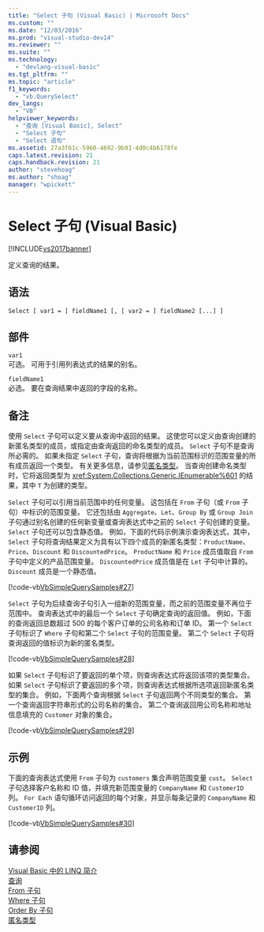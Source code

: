 ```yaml
---
title: "Select 子句 (Visual Basic) | Microsoft Docs"
ms.custom: ""
ms.date: "12/03/2016"
ms.prod: "visual-studio-dev14"
ms.reviewer: ""
ms.suite: ""
ms.technology: 
  - "devlang-visual-basic"
ms.tgt_pltfrm: ""
ms.topic: "article"
f1_keywords: 
  - "vb.QuerySelect"
dev_langs: 
  - "VB"
helpviewer_keywords: 
  - "查询 [Visual Basic], Select"
  - "Select 子句"
  - "Select 语句"
ms.assetid: 27a3f61c-5960-4692-9b91-4d0c4b6178fe
caps.latest.revision: 21
caps.handback.revision: 21
author: "stevehoag"
ms.author: "shoag"
manager: "wpickett"
---
```

# Select 子句 (Visual Basic)
[!INCLUDE[vs2017banner](../../../csharp/includes/vs2017banner.md)]

定义查询的结果。  
  
## 语法  
  
```  
Select [ var1 = ] fieldName1 [, [ var2 = ] fieldName2 [...] ]  
```  
  
## 部件  
 `var1`  
 可选。  可用于引用列表达式的结果的别名。  
  
 `fieldName1`  
 必选。  要在查询结果中返回的字段的名称。  
  
## 备注  
 使用 `Select` 子句可以定义要从查询中返回的结果。  这使您可以定义由查询创建的新匿名类型的成员，或指定由查询返回的命名类型的成员。  `Select` 子句不是查询所必需的。  如果未指定 `Select` 子句，查询将根据为当前范围标识的范围变量的所有成员返回一个类型。  有关更多信息，请参见[匿名类型](../../../visual-basic/programming-guide/language-features/objects-and-classes/anonymous-types.md)。  当查询创建命名类型时，它将返回类型为 <xref:System.Collections.Generic.IEnumerable%601> 的结果，其中 `T` 为创建的类型。  
  
 `Select` 子句可以引用当前范围中的任何变量。  这包括在 `From` 子句（或 `From` 子句）中标识的范围变量。  它还包括由 `Aggregate`、`Let`、`Group By` 或 `Group Join` 子句通过别名创建的任何新变量或查询表达式中之前的 `Select` 子句创建的变量。  `Select` 子句还可以包含静态值。  例如，下面的代码示例演示查询表达式，其中，`Select` 子句将查询结果定义为具有以下四个成员的新匿名类型：`ProductName`、`Price`、`Discount` 和 `DiscountedPrice`。  `ProductName` 和 `Price` 成员值取自 `From` 子句中定义的产品范围变量。  `DiscountedPrice` 成员值是在 `Let` 子句中计算的。  `Discount` 成员是一个静态值。  
  
 [!code-vb[VbSimpleQuerySamples#27](../../../visual-basic/language-reference/queries/codesnippet/VisualBasic/select-clause_1.vb)]  
  
 `Select` 子句为后续查询子句引入一组新的范围变量，而之前的范围变量不再位于范围中。  查询表达式中的最后一个 `Select` 子句确定查询的返回值。  例如，下面的查询返回总数超过 500 的每个客户订单的公司名称和订单 ID。  第一个 `Select` 子句标识了 `Where` 子句和第二个 `Select` 子句的范围变量。  第二个 `Select` 子句将查询返回的值标识为新的匿名类型。  
  
 [!code-vb[VbSimpleQuerySamples#28](../../../visual-basic/language-reference/queries/codesnippet/VisualBasic/select-clause_2.vb)]  
  
 如果 `Select` 子句标识了要返回的单个项，则查询表达式将返回该项的类型集合。  如果 `Select` 子句标识了要返回的多个项，则查询表达式根据所选项返回新匿名类型的集合。  例如，下面两个查询根据 `Select` 子句返回两个不同类型的集合。  第一个查询返回字符串形式的公司名称的集合。  第二个查询返回用公司名称和地址信息填充的 `Customer` 对象的集合。  
  
 [!code-vb[VbSimpleQuerySamples#29](../../../visual-basic/language-reference/queries/codesnippet/VisualBasic/select-clause_3.vb)]  
  
## 示例  
 下面的查询表达式使用 `From` 子句为 `customers` 集合声明范围变量 `cust`。  `Select` 子句选择客户名称和 ID 值，并填充新范围变量的 `CompanyName` 和 `CustomerID` 列。  `For Each` 语句循环访问返回的每个对象，并显示每条记录的 `CompanyName` 和 `CustomerID` 列。  
  
 [!code-vb[VbSimpleQuerySamples#30](../../../visual-basic/language-reference/queries/codesnippet/VisualBasic/select-clause_4.vb)]  
  
## 请参阅  
 [Visual Basic 中的 LINQ 简介](../../../visual-basic/programming-guide/language-features/linq/introduction-to-linq.md)   
 [查询](../../../visual-basic/language-reference/queries/queries.md)   
 [From 子句](../../../visual-basic/language-reference/queries/from-clause.md)   
 [Where 子句](../../../visual-basic/language-reference/queries/where-clause.md)   
 [Order By 子句](../../../visual-basic/language-reference/queries/order-by-clause.md)   
 [匿名类型](../../../visual-basic/programming-guide/language-features/objects-and-classes/anonymous-types.md)